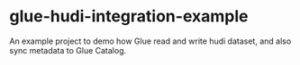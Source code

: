 # glue-hudi-integration-example
An example project to demo how Glue read and write hudi dataset, and also sync metadata to Glue Catalog.
